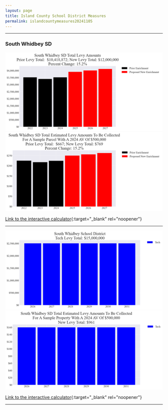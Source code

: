 ```yaml
---
layout: page
title: Island County School District Measures
permalink: islandcountymeasures20241105
---
```


___

### South Whidbey SD

![South Whidbey SD enrichment levy totals chart](pagesManual/LeviesReport/20241105/SouthWhidbeyEnrichment.png "South Whidbey SD enrichment levy totals chart")
![South Whidbey SD enrichment levy example parcel chart](pagesManual/LeviesReport/20241105/SouthWhidbeyEnrichmentParcel.png "South Whidbey SD enrichment  example parcel chart")

[Link to the interactive calculator](calculator_south_whidbey_enrichment_20241105_enhanced){:target="_blank" rel="noopener"}

___


![South Whidbey SD tech levy totals chart](pagesManual/LeviesReport/20241105/SouthWhidbeyTech.png "South Whidbey SD tech levy totals chart")
![South Whidbey SD tech levy example parcel chart](pagesManual/LeviesReport/20241105/SouthWhidbeyTechParcel.png "South Whidbey SD tech  example parcel chart")

[Link to the interactive calculator](calculator_south_whidbey_tech_20241105_enhanced){:target="_blank" rel="noopener"}

___

